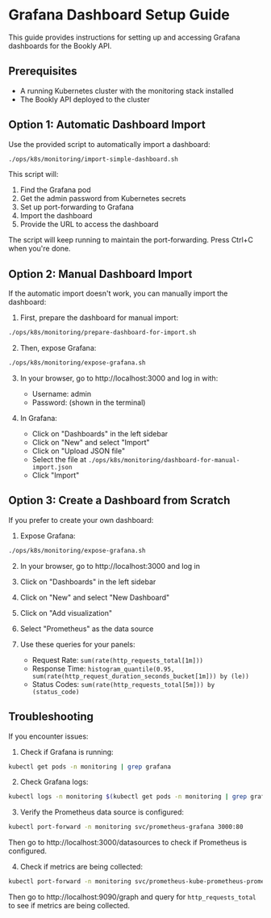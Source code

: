 # Grafana Dashboard Setup Guide

This guide provides instructions for setting up and accessing Grafana dashboards for the Bookly API.

## Prerequisites

- A running Kubernetes cluster with the monitoring stack installed
- The Bookly API deployed to the cluster

## Option 1: Automatic Dashboard Import

Use the provided script to automatically import a dashboard:

```bash
./ops/k8s/monitoring/import-simple-dashboard.sh
```

This script will:
1. Find the Grafana pod
2. Get the admin password from Kubernetes secrets
3. Set up port-forwarding to Grafana
4. Import the dashboard
5. Provide the URL to access the dashboard

The script will keep running to maintain the port-forwarding. Press Ctrl+C when you're done.

## Option 2: Manual Dashboard Import

If the automatic import doesn't work, you can manually import the dashboard:

1. First, prepare the dashboard for manual import:

```bash
./ops/k8s/monitoring/prepare-dashboard-for-import.sh
```

2. Then, expose Grafana:

```bash
./ops/k8s/monitoring/expose-grafana.sh
```

3. In your browser, go to http://localhost:3000 and log in with:
   - Username: admin
   - Password: (shown in the terminal)

4. In Grafana:
   - Click on "Dashboards" in the left sidebar
   - Click on "New" and select "Import"
   - Click on "Upload JSON file"
   - Select the file at `./ops/k8s/monitoring/dashboard-for-manual-import.json`
   - Click "Import"

## Option 3: Create a Dashboard from Scratch

If you prefer to create your own dashboard:

1. Expose Grafana:

```bash
./ops/k8s/monitoring/expose-grafana.sh
```

2. In your browser, go to http://localhost:3000 and log in

3. Click on "Dashboards" in the left sidebar

4. Click on "New" and select "New Dashboard"

5. Click on "Add visualization"

6. Select "Prometheus" as the data source

7. Use these queries for your panels:
   - Request Rate: `sum(rate(http_requests_total[1m]))`
   - Response Time: `histogram_quantile(0.95, sum(rate(http_request_duration_seconds_bucket[1m])) by (le))`
   - Status Codes: `sum(rate(http_requests_total[5m])) by (status_code)`

## Troubleshooting

If you encounter issues:

1. Check if Grafana is running:
```bash
kubectl get pods -n monitoring | grep grafana
```

2. Check Grafana logs:
```bash
kubectl logs -n monitoring $(kubectl get pods -n monitoring | grep grafana | awk '{print $1}')
```

3. Verify the Prometheus data source is configured:
```bash
kubectl port-forward -n monitoring svc/prometheus-grafana 3000:80
```
Then go to http://localhost:3000/datasources to check if Prometheus is configured.

4. Check if metrics are being collected:
```bash
kubectl port-forward -n monitoring svc/prometheus-kube-prometheus-prometheus 9090:9090
```
Then go to http://localhost:9090/graph and query for `http_requests_total` to see if metrics are being collected.
